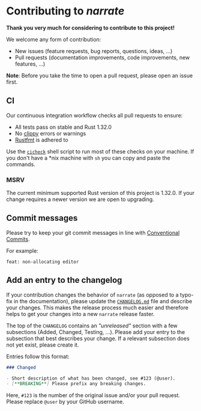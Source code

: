 # Contributing to *narrate*

**Thank you very much for considering to contribute to this project!**

We welcome any form of contribution:

- New issues (feature requests, bug reports, questions, ideas, ...)
- Pull requests (documentation improvements, code improvements, new features,
  ...)

**Note**: Before you take the time to open a pull request, please open an issue
first.

## CI

Our continuous integration workflow checks all pull requests to ensure:

- All tests pass on stable and Rust 1.32.0
- No [clippy](https://github.com/rust-lang/rust-clippy) errors or warnings
- [Rustfmt](https://github.com/rust-lang/rustfmt) is adhered to

Use the [`cicheck`](cicheck) shell script to run most of these checks on your
machine. If you don't have a *nix machine with `sh` you can copy and paste the
commands.

### MSRV

The current minimum supported Rust version of this project is 1.32.0. If your
change requires a newer version we are open to upgrading.

## Commit messages

Please try to keep your git commit messages in line with [Conventional
Commits](https://www.conventionalcommits.org/en/v1.0.0/).

For example:

```gitcommit
feat: non-allocating editor
```

## Add an entry to the changelog

If your contribution changes the behavior of `narrate` (as opposed to a typo-fix
in the documentation), please update the [`CHANGELOG.md`](CHANGELOG.md) file and
describe your changes. This makes the release process much easier and therefore
helps to get your changes into a new `narrate` release faster.

The top of the `CHANGELOG` contains an *"unreleased"* section with a few
subsections (Added, Changed, Testing, …). Please add your entry to the subsection
that best describes your change. If a relevant subsection does not yet exist, please
create it.

Entries follow this format:

```md
### Changed

- Short description of what has been changed, see #123 (@user).
- [**BREAKING**] Please prefix any breaking changes.
```

Here, `#123` is the number of the original issue and/or your pull request.
Please replace `@user` by your GitHub username.
